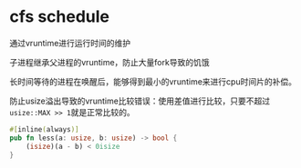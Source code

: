 # cfs schedule

通过vruntime进行运行时间的维护

子进程继承父进程的vruntime，防止大量fork导致的饥饿

长时间等待的进程在唤醒后，能够得到最小的vruntime来进行cpu时间片的补偿。

防止usize溢出导致的vruntime比较错误：使用差值进行比较，只要不超过`usize::MAX >> 1`就是正常比较的。

```rust
#[inline(always)]
pub fn less(a: usize, b: usize) -> bool {
    (isize)(a - b) < 0isize
}
```
